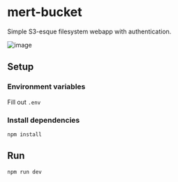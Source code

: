 # mert-bucket

Simple S3-esque filesystem webapp with authentication.

![image](https://github.com/martig3/mert-bucket/assets/32913968/d9f97031-d37d-40e0-9f8a-68a0bd9de116)

## Setup

### Environment variables

Fill out `.env`

### Install dependencies

`npm install`

## Run

`npm run dev`
